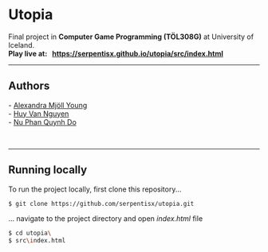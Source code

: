 # Utopia

Final project in **Computer Game Programming (TÖL308G)** at University of Iceland.  <br />
**Play live at: &nbsp;  https://serpentisx.github.io/utopia/src/index.html**

***

## Authors

\- [Alexandra Mjöll Young](https://github.com/flexayoung) <br>
\- [Huy Van Nguyen](https://github.com/serpentisx/) <br>
\- [Nu Phan Quynh Do](https://github.com/mimiqkz/) <br>

<br>

***

## Running locally 

To run the project locally, first clone this repository...
```sh
$ git clone https://github.com/serpentisx/utopia.git
```
... navigate to the project directory and open _index.html_ file

```sh
$ cd utopia\
$ src\index.html
```
